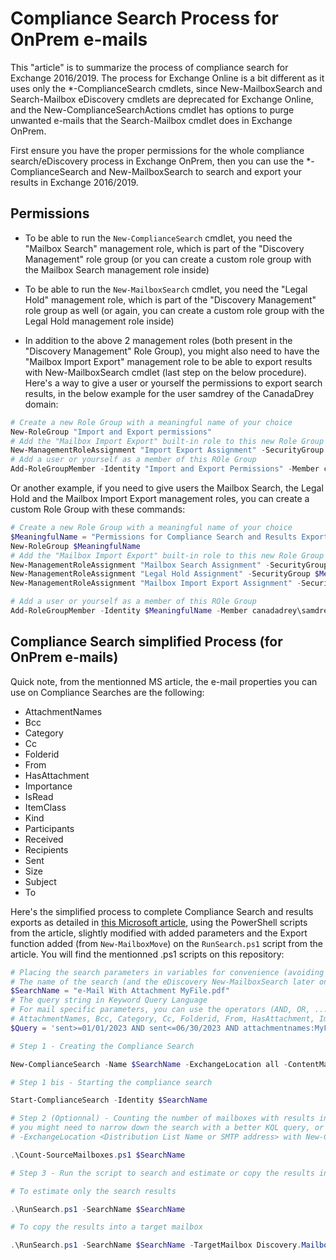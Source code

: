 # Compliance Search Process for OnPrem e-mails


This "article" is to summarize the process of compliance search for Exchange 2016/2019. The process for Exchange Online is a bit different as it uses only the *-ComplianceSearch cmdlets, since New-MailboxSearch and Search-Mailbox eDiscovery cmdlets are deprecated for Exchange Online, and the New-ComplianceSearchActions cmdlet has options to purge unwanted e-mails that the Search-Mailbox cmdlet does in Exchange OnPrem.

First ensure you have the proper permissions for the whole compliance search/eDiscovery process in Exchange OnPrem, then you can use the *-ComplianceSearch and New-MailboxSearch to search and export your results in Exchange 2016/2019.

## Permissions

- To be able to run the ```New-ComplianceSearch``` cmdlet, you need the "Mailbox Search" management role, which is part of the "Discovery Management" role group (or you can create a custom role group with the Mailbox Search management role inside)

- To be able to run the ```New-MailboxSearch``` cmdlet, you need the "Legal Hold" management role, which is part of the "Discovery Management" role group as well (or again, you can create a custom role group with the Legal Hold management role inside)

- In addition to the above 2 management roles (both present in the "Discovery Management" Role Group), you might also need to have the "Mailbox Import Export" management role to be able to export results with New-MailboxSearch cmdlet (last step on the below procedure). Here's a way to give a user or yourself the permissions to export search results, in the below example for the user samdrey of the CanadaDrey domain:

```powershell
# Create a new Role Group with a meaningful name of your choice
New-RoleGroup "Import and Export permissions"
# Add the "Mailbox Import Export" built-in role to this new Role Group
New-ManagementRoleAssignment "Import Export Assignment" -SecurityGroup "Import and Export permissions" -Role "Mailbox Import Export"
# Add a user or yourself as a member of this ROle Group
Add-RoleGroupMember -Identity "Import and Export Permissions" -Member canadadrey\samdrey
```

Or another example, if you need to give users the Mailbox Search, the Legal Hold and the Mailbox Import Export management roles, you can create a custom Role Group with these commands:

```powershell
# Create a new Role Group with a meaningful name of your choice
$MeaningfulName = "Permissions for Compliance Search and Results Export"
New-RoleGroup $MeaningfulName
# Add the "Mailbox Import Export" built-in role to this new Role Group
New-ManagementRoleAssignment "Mailbox Search Assignment" -SecurityGroup $MeaningfulName -Role "Mailbox Search"
New-ManagementRoleAssignment "Legal Hold Assignment" -SecurityGroup $MeaningfulName -Role "Legal Hold"
New-ManagementRoleAssignment "Mailbox Import Export Assignment" -SecurityGroup $MeaningfulName -Role "Mailbox Import Export"

# Add a user or yourself as a member of this ROle Group
Add-RoleGroupMember -Identity $MeaningfulName -Member canadadrey\samdrey
```

## Compliance Search simplified Process (for OnPrem e-mails)

Quick note, from the mentionned MS article, the e-mail properties you can use on Compliance Searches are the following:

- AttachmentNames
- Bcc
- Category
- Cc
- Folderid
- From
- HasAttachment
- Importance
- IsRead
- ItemClass
- Kind
- Participants
- Received
- Recipients
- Sent
- Size
- Subject
- To

Here's the simplified process to complete Compliance Search and results exports as detailed in [this Microsoft article](https://learn.microsoft.com/en-us/exchange/policy-and-compliance/ediscovery/compliance-search?view=exchserver-2019), using the PowerShell scripts from the article, slightly modified with added parameters and the Export function added (from ```New-MailboxMove```) on the ```RunSearch.ps1``` script from the article. You will find the mentionned .ps1 scripts on this repository:

```powershell
# Placing the search parameters in variables for convenience (avoiding to writing the same strings several times)
# The name of the search (and the eDiscovery New-MailboxSearch later on)
$SearchName = "e-Mail With Attachment MyFile.pdf"
# The query string in Keyword Query Language
# For mail specific parameters, you can use the operators (AND, OR, ...) as well as the following properties:
# AttachmentNames, Bcc, Category, Cc, Folderid, From, HasAttachment, Importance, IsRead, ItemClass, Kind, Participants, Received, Recipients, Sent, Size, Subject, To
$Query = 'sent>=01/01/2023 AND sent<=06/30/2023 AND attachmentnames:MyFile.pdf'

# Step 1 - Creating the Compliance Search

New-ComplianceSearch -Name $SearchName -ExchangeLocation all -ContentMatchQuery $Query

# Step 1 bis - Starting the compliance search

Start-ComplianceSearch -Identity $SearchName

# Step 2 (Optionnal) - Counting the number of mailboxes with results in these - check you have less than 500 with results, otherwise
# you might need to narrow down the search with a better KQL query, or create groups of mailboxes with Distribution Lists, and use
# -ExchangeLocation <Distribution List Name or SMTP address> with New-ComplianceSearch cmdlet.

.\Count-SourceMailboxes.ps1 $SearchName

# Step 3 - Run the script to search and estimate or copy the results in a Discovery Mailbox (to later export these to a PST file)

# To estimate only the search results

.\RunSearch.ps1 -SearchName $SearchName

# To copy the results into a target mailbox

.\RunSearch.ps1 -SearchName $SearchName -TargetMailbox Discovery.Mailbox01@contoso.ca -CopyResults
```

